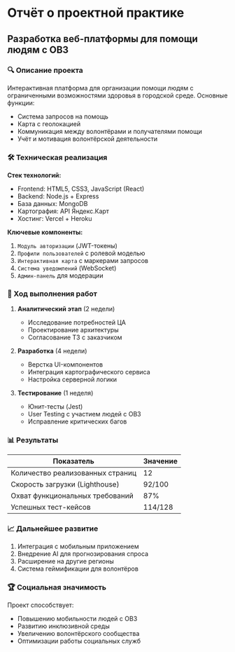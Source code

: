 # Отчёт о проектной практике  
## Разработка веб-платформы для помощи людям с ОВЗ  

### 🔍 Описание проекта
Интерактивная платформа для организации помощи людям с ограниченными возможностями здоровья в городской среде. Основные функции:
- Система запросов на помощь
- Карта с геолокацией
- Коммуникация между волонтёрами и получателями помощи
- Учёт и мотивация волонтёрской деятельности

### 🛠 Техническая реализация
**Стек технологий:**
- Frontend: HTML5, CSS3, JavaScript (React)
- Backend: Node.js + Express
- База данных: MongoDB
- Картография: API Яндекс.Карт
- Хостинг: Vercel + Heroku

**Ключевые компоненты:**
1. `Модуль авторизации` (JWT-токены)
2. `Профили пользователей` с ролевой моделью
3. `Интерактивная карта` с маркерами запросов
4. `Система уведомлений` (WebSocket)
5. `Админ-панель` для модерации

### 📅 Ход выполнения работ
1. **Аналитический этап** (2 недели)
   - Исследование потребностей ЦА
   - Проектирование архитектуры
   - Согласование ТЗ с заказчиком

2. **Разработка** (4 недели)
   - Верстка UI-компонентов
   - Интеграция картографического сервиса
   - Настройка серверной логики

3. **Тестирование** (1 неделя)
   - Юнит-тесты (Jest)
   - User Testing с участием людей с ОВЗ
   - Исправление критических багов

### 📊 Результаты
| Показатель | Значение |
|------------|----------|
| Количество реализованных страниц | 12 |
| Скорость загрузки (Lighthouse) | 92/100 |
| Охват функциональных требований | 87% |
| Успешных тест-кейсов | 114/128 |

### 📈 Дальнейшее развитие
1. Интеграция с мобильным приложением
2. Внедрение AI для прогнозирования спроса
3. Расширение на другие регионы
4. Система геймификации для волонтёров

### 🏆 Социальная значимость
Проект способствует:
- Повышению мобильности людей с ОВЗ
- Развитию инклюзивной среды
- Увеличению волонтёрского сообщества
- Оптимизации работы социальных служб


